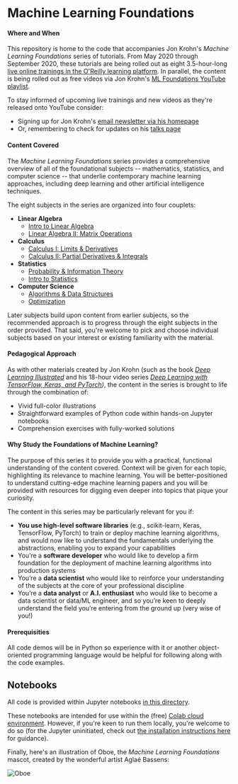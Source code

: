 # Machine Learning Foundations

#### Where and When

This repository is home to the code that accompanies Jon Krohn's *Machine Learning Foundations* series of tutorials. From May 2020 through September 2020, these tutorials are being rolled out as eight 3.5-hour-long [live online trainings in the O'Reilly learning platform](https://www.oreilly.com/search/?query=machine%20learning%20foundations&formats=live%20online%20training&sort=relevance). In parallel, the content is being rolled out as free videos via Jon Krohn's [ML Foundations YouTube playlist](https://www.youtube.com/playlist?list=PLRDl2inPrWQW1QSWhBU0ki-jq_uElkh2a).

To stay informed of upcoming live trainings and new videos as they're released onto YouTube consider: 

* Signing up for Jon Krohn's [email newsletter via his homepage](https://www.jonkrohn.com/)
* Or, remembering to check for updates on his [talks page](https://www.jonkrohn.com/talks)

#### Content Covered

The *Machine Learning Foundations* series provides a comprehensive overview of all of the foundational subjects -- mathematics, statistics, and computer science -- that underlie contemporary machine learning approaches, including deep learning and other artificial intelligence techniques. 

The eight subjects in the series are organized into four couplets: 

* **Linear Algebra**
   * [Intro to Linear Algebra](https://github.com/jonkrohn/ML-foundations/blob/master/notebooks/1-intro-to-linear-algebra.ipynb)
   * [Linear Algebra II: Matrix Operations](https://github.com/jonkrohn/ML-foundations/blob/master/notebooks/2-linear-algebra-ii.ipynb)
* **Calculus**
   * [Calculus I: Limits & Derivatives](https://github.com/jonkrohn/ML-foundations/blob/master/notebooks/3-calculus-i.ipynb)
   * [Calculus II: Partial Derivatives & Integrals](https://github.com/jonkrohn/ML-foundations/blob/master/notebooks/4-calculus-ii.ipynb)
* **Statistics**
   * [Probability & Information Theory](https://github.com/jonkrohn/ML-foundations/blob/master/notebooks/5-probability.ipynb)
   * [Intro to Statistics](https://github.com/jonkrohn/ML-foundations/blob/master/notebooks/6-statistics.ipynb)
* **Computer Science**
   * [Algorithms & Data Structures](https://github.com/jonkrohn/ML-foundations/blob/master/notebooks/7-algos-and-data-structures.ipynb)
   * [Optimization](https://github.com/jonkrohn/ML-foundations/blob/master/notebooks/8-optimization.ipynb)
   
Later subjects build upon content from earlier subjects, so the recommended approach is to progress through the eight subjects in the order provided. That said, you're welcome to pick and choose individual subjects based on your interest or existing familiarity with the material.

#### Pedagogical Approach

As with other materials created by Jon Krohn (such as the book *[Deep Learning Illustrated](https://www.deeplearningillustrated.com/)* and his 18-hour video series *[Deep Learning with TensorFlow, Keras, and PyTorch](https://github.com/jonkrohn/DLTFpT/))*, the content in the series is brought to life through the combination of:

* Vivid full-color illustrations 
* Straightforward examples of Python code within hands-on Jupyter notebooks
* Comprehension exercises with fully-worked solutions

#### Why Study the Foundations of Machine Learning? 

The purpose of this series it to provide you with a practical, functional understanding of the content covered. Context will be given for each topic, highlighting its relevance to machine learning. You will be better-positioned to understand cutting-edge machine learning papers and you will be provided with resources for digging even deeper into topics that pique your curiosity. 

The content in this series may be particularly relevant for you if: 

* **You use high-level software libraries** (e.g., scikit-learn, Keras, TensorFlow, PyTorch) to train or deploy machine learning algorithms, and would now like to understand the fundamentals underlying the abstractions, enabling you to expand your capabilities
* You’re a **software developer** who would like to develop a firm foundation for the deployment of machine learning algorithms into production systems
* You’re a **data scientist** who would like to reinforce your understanding of the subjects at the core of your professional discipline
* You’re a **data analyst** or **A.I. enthusiast** who would like to become a data scientist or data/ML engineer, and so you’re keen to deeply understand the field you’re entering from the ground up (very wise of you!) 

#### Prerequisities

All code demos will be in Python so experience with it or another object-oriented programming language would be helpful for following along with the code examples.


## Notebooks

All code is provided within Jupyter notebooks [in this directory](https://github.com/jonkrohn/DLTFpT/blob/master/notebooks/). 

These notebooks are intended for use within the (free) [Colab cloud environment](https://colab.research.google.com). However, if you're keen to run them locally, you're welcome to do so (for the Jupyter uninitiated, check out [the installation instructions here](https://github.com/jonkrohn/DLTFpT/tree/master/installation) for guidance). 

Finally, here's an illustration of Oboe, the *Machine Learning Foundations* mascot, created by the wonderful artist Aglaé Bassens: 

![Oboe](https://github.com/jonkrohn/ML-foundations/blob/master/img/Oboe.jpg)
